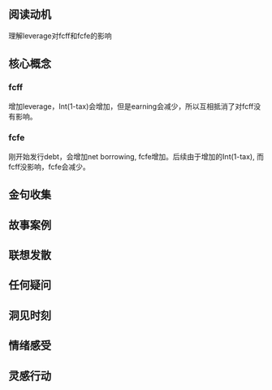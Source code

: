 ## 阅读动机
理解leverage对fcff和fcfe的影响

## 核心概念

### fcff
增加leverage，Int(1-tax)会增加，但是earning会减少，所以互相抵消了对fcff没有影响。

### fcfe

刚开始发行debt，会增加net borrowing, fcfe增加。后续由于增加的Int(1-tax), 而fcff没影响，fcfe会减少。

## 金句收集

## 故事案例

## 联想发散

## 任何疑问

## 洞见时刻

## 情绪感受

## 灵感行动